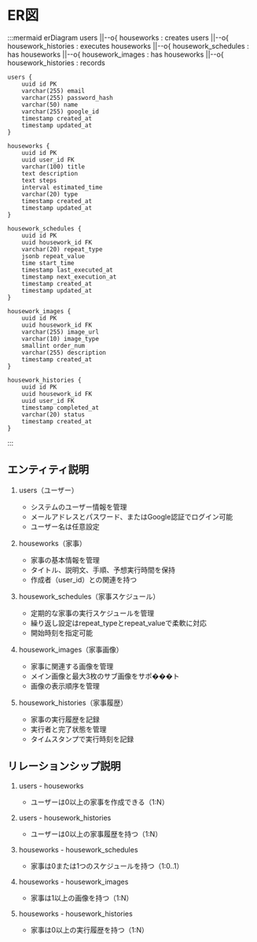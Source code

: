 # ER図

:::mermaid
erDiagram
    users ||--o{ houseworks : creates
    users ||--o{ housework_histories : executes
    houseworks ||--o{ housework_schedules : has
    houseworks ||--o{ housework_images : has
    houseworks ||--o{ housework_histories : records

    users {
        uuid id PK
        varchar(255) email
        varchar(255) password_hash
        varchar(50) name
        varchar(255) google_id
        timestamp created_at
        timestamp updated_at
    }

    houseworks {
        uuid id PK
        uuid user_id FK
        varchar(100) title
        text description
        text steps
        interval estimated_time
        varchar(20) type
        timestamp created_at
        timestamp updated_at
    }

    housework_schedules {
        uuid id PK
        uuid housework_id FK
        varchar(20) repeat_type
        jsonb repeat_value
        time start_time
        timestamp last_executed_at
        timestamp next_execution_at
        timestamp created_at
        timestamp updated_at
    }

    housework_images {
        uuid id PK
        uuid housework_id FK
        varchar(255) image_url
        varchar(10) image_type
        smallint order_num
        varchar(255) description
        timestamp created_at
    }

    housework_histories {
        uuid id PK
        uuid housework_id FK
        uuid user_id FK
        timestamp completed_at
        varchar(20) status
        timestamp created_at
    }
:::

## エンティティ説明

1. users（ユーザー）
   - システムのユーザー情報を管理
   - メールアドレスとパスワード、またはGoogle認証でログイン可能
   - ユーザー名は任意設定

2. houseworks（家事）
   - 家事の基本情報を管理
   - タイトル、説明文、手順、予想実行時間を保持
   - 作成者（user_id）との関連を持つ

3. housework_schedules（家事スケジュール）
   - 定期的な家事の実行スケジュールを管理
   - 繰り返し設定はrepeat_typeとrepeat_valueで柔軟に対応
   - 開始時刻を指定可能

4. housework_images（家事画像）
   - 家事に関連する画像を管理
   - メイン画像と最大3枚のサブ画像をサポ���ト
   - 画像の表示順序を管理

5. housework_histories（家事履歴）
   - 家事の実行履歴を記録
   - 実行者と完了状態を管理
   - タイムスタンプで実行時刻を記録

## リレーションシップ説明

1. users - houseworks
   - ユーザーは0以上の家事を作成できる（1:N）

2. users - housework_histories
   - ユーザーは0以上の家事履歴を持つ（1:N）

3. houseworks - housework_schedules
   - 家事は0または1つのスケジュールを持つ（1:0..1）

4. houseworks - housework_images
   - 家事は1以上の画像を持つ（1:N）

5. houseworks - housework_histories
   - 家事は0以上の実行履歴を持つ（1:N） 
